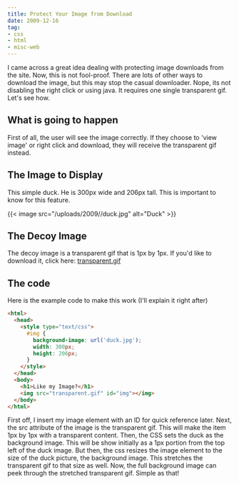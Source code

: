 ```yaml
---
title: Protect Your Image from Download
date: 2009-12-16
tag:
- css
- html
- misc-web
---
```

I came across a great idea dealing with protecting image downloads from the site.  Now, this is not fool-proof.  There are lots of other ways to download the image, but this may stop the casual downloader.  Nope, its not disabling the right click or using java.  It requires one single transparent gif.  Let's see how.

<!--more-->

## What is going to happen

First of all, the user will see the image correctly.  If they choose to 'view image' or right click and download, they will receive the transparent gif instead.

## The Image to Display

This simple duck.  He is 300px wide and 206px tall.  This is important to know for this feature.

{{< image src="/uploads/2009//duck.jpg" alt="Duck" >}}

## The Decoy Image

The decoy image is a transparent gif that is 1px by 1px.  If you'd like to download it, click here: [transparent.gif](/uploads/2009/transparent.gif)

## The code

Here is the example code to make this work (I'll explain it right after)

```html
<html>
  <head>
    <style type="text/css">
      #img {
        background-image: url('duck.jpg');
        width: 300px;
        height: 206px;
      }
    </style>
  </head>
  <body>
    <h1>Like my Image?</h1>
    <img src="transparent.gif" id="img"></img>
  </body>
</html>
```

First off, I insert my image element with an ID for quick reference later.  Next, the src attribute of the image is the transparent gif.  This will make the item 1px by 1px with a transparent content.  Then, the CSS sets the duck as the background image.  This will be show initially as a 1px portion from the top left of the duck image.  But then, the css resizes the image element to the size of the duck picture, the background image.  This stretches the transparent gif to that size as well.  Now, the full background image can peek through the stretched transparent gif.  Simple as that!
